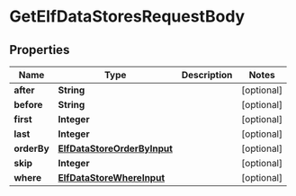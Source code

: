 

# GetElfDataStoresRequestBody


## Properties

Name | Type | Description | Notes
------------ | ------------- | ------------- | -------------
**after** | **String** |  |  [optional]
**before** | **String** |  |  [optional]
**first** | **Integer** |  |  [optional]
**last** | **Integer** |  |  [optional]
**orderBy** | [**ElfDataStoreOrderByInput**](ElfDataStoreOrderByInput.md) |  |  [optional]
**skip** | **Integer** |  |  [optional]
**where** | [**ElfDataStoreWhereInput**](ElfDataStoreWhereInput.md) |  |  [optional]



